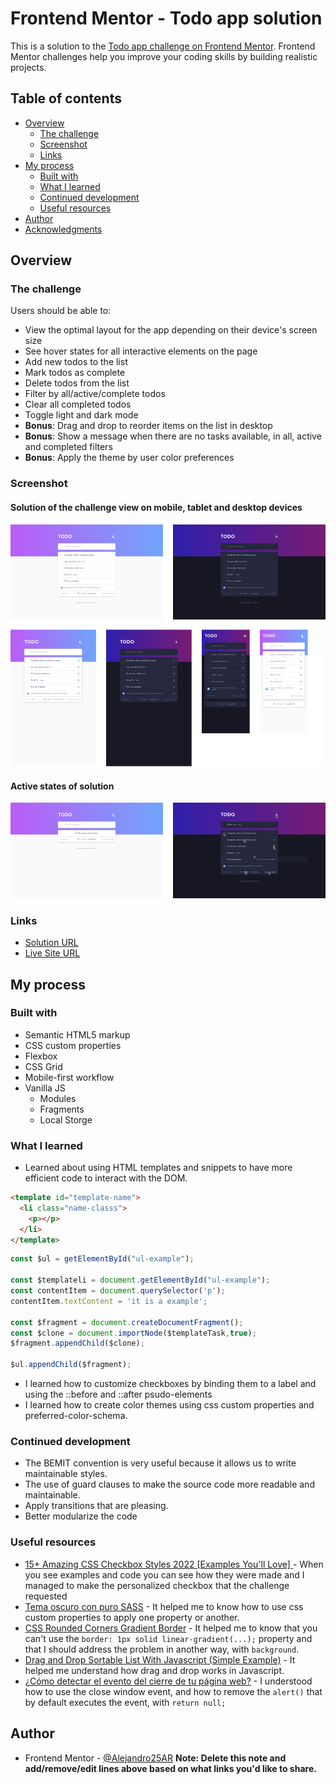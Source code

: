 # Frontend Mentor - Todo app solution

This is a solution to the [Todo app challenge on Frontend Mentor](https://www.frontendmentor.io/challenges/todo-app-Su1_KokOW). Frontend Mentor challenges help you improve your coding skills by building realistic projects.

## Table of contents

- [Overview](#overview)
  - [The challenge](#the-challenge)
  - [Screenshot](#screenshot)
  - [Links](#links)
- [My process](#my-process)
  - [Built with](#built-with)
  - [What I learned](#what-i-learned)
  - [Continued development](#continued-development)
  - [Useful resources](#useful-resources)
- [Author](#author)
- [Acknowledgments](#acknowledgments)

## Overview

### The challenge

Users should be able to:

- View the optimal layout for the app depending on their device's screen size
- See hover states for all interactive elements on the page
- Add new todos to the list
- Mark todos as complete
- Delete todos from the list
- Filter by all/active/complete todos
- Clear all completed todos
- Toggle light and dark mode
- **Bonus**: Drag and drop to reorder items on the list in desktop
- **Bonus**: Show a message when there are no tasks available, in all, active and completed filters
- **Bonus**: Apply the theme by user color preferences

### Screenshot

#### Solution of the challenge view on mobile, tablet and desktop devices

![Solution of the challenge view on mobile, tablet and desktop devices](./solution.png)

#### Active states of solution

![Active states of solution](./activeStates.png)

### Links

- [Solution URL](https://github.com/Alejandro25AR/Todo-app)
- [Live Site URL](https://alejandro25ar.github.io/Todo-app/)

## My process

### Built with

- Semantic HTML5 markup
- CSS custom properties
- Flexbox
- CSS Grid
- Mobile-first workflow
- Vanilla JS
  - Modules
  - Fragments
  - Local Storge

### What I learned

- Learned about using HTML templates and snippets to have more efficient code to interact with the DOM.
```html
<template id="template-name">
  <li class="name-classs">
    <p></p>
  </li>
</template>
```
```javascript
const $ul = getElementById("ul-example");

const $templateli = document.getElementById("ul-example");
const contentItem = document.querySelector('p');
contentItem.textContent = 'it is a example';

const $fragment = document.createDocumentFragment();
const $clone = document.importNode($templateTask,true);
$fragment.appendChild($clone);

$ul.appendChild($fragment);
```
- I learned how to customize checkboxes by binding them to a label and using the ::before and ::after psudo-elements
- I learned how to create color themes using css custom properties and preferred-color-schema.

### Continued development

- The BEMIT convention is very useful because it allows us to write maintainable styles.
- The use of guard clauses to make the source code more readable and maintainable.
- Apply transitions that are pleasing.
- Better modularize the code

### Useful resources

- [15+ Amazing CSS Checkbox Styles 2022 [Examples You'll Love] ](https://alvarotrigo.com/blog/css-checkbox-styles/) - When you see examples and code you can see how they were made and I managed to make the personalized checkbox that the challenge requested
- [Tema oscuro con puro SASS](https://programadorwebvalencia.com/tema-oscuro-en-puro-sass/) - It helped me to know how to use css custom properties to apply one property or another.
- [CSS Rounded Corners Gradient Border](https://getbutterfly.com/css-rounded-corners-gradient-border/) - It helped me to know that you can't use the `border: 1px solid linear-gradient(...);` property and that I should address the problem in another way, with `background`.
- [Drag and Drop Sortable List With Javascript (Simple Example)](https://code-boxx.com/drag-drop-sortable-list-javascript/) - It helped me understand how drag and drop works in Javascript.
- [¿Cómo detectar el evento del cierre de tu página web?](https://es.stackoverflow.com/questions/103956/c%C3%B3mo-detectar-el-evento-del-cierre-de-tu-p%C3%A1gina-web) - I understood how to use the close window event, and how to remove the `alert()` that by default executes the event, with `return null;`

## Author

- Frontend Mentor - [@Alejandro25AR](https://www.frontendmentor.io/profile/Alejandro25AR)
**Note: Delete this note and add/remove/edit lines above based on what links you'd like to share.**
